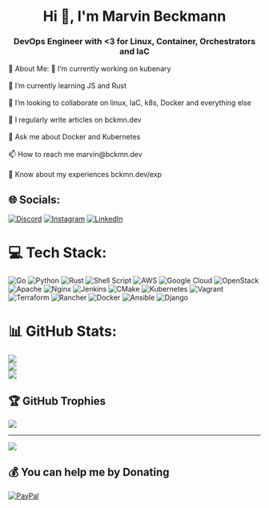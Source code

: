 <h1 align="center">Hi 👋, I'm Marvin Beckmann</h1>
<h3 align="center">DevOps Engineer with <3 for Linux, Container, Orchestrators and IaC</h3>
💫 About Me:
🔭 I’m currently working on kubenary<br><br>🌱 I’m currently learning JS and Rust<br><br>👯 I’m looking to collaborate on linux, IaC, k8s, Docker and everything else<br><br>📝 I regularly write articles on bckmn.dev<br><br>💬 Ask me about Docker and Kubernetes<br><br>📫 How to reach me marvin@bckmn.dev<br><br>📄 Know about my experiences bckmn.dev/exp


## 🌐 Socials:
[![Discord](https://img.shields.io/badge/Discord-%237289DA.svg?logo=discord&logoColor=white)](https://discord.gg/r3m1n0x) [![Instagram](https://img.shields.io/badge/Instagram-%23E4405F.svg?logo=Instagram&logoColor=white)](https://instagram.com/r3m1n0x) [![LinkedIn](https://img.shields.io/badge/LinkedIn-%230077B5.svg?logo=linkedin&logoColor=white)](https://linkedin.com/in/marvin_beckmann) 

# 💻 Tech Stack:
![Go](https://img.shields.io/badge/go-%2300ADD8.svg?style=for-the-badge&logo=go&logoColor=white) ![Python](https://img.shields.io/badge/python-3670A0?style=for-the-badge&logo=python&logoColor=ffdd54) ![Rust](https://img.shields.io/badge/rust-%23000000.svg?style=for-the-badge&logo=rust&logoColor=white) ![Shell Script](https://img.shields.io/badge/shell_script-%23121011.svg?style=for-the-badge&logo=gnu-bash&logoColor=white) ![AWS](https://img.shields.io/badge/AWS-%23FF9900.svg?style=for-the-badge&logo=amazon-aws&logoColor=white) ![Google Cloud](https://img.shields.io/badge/Google%20Cloud-%234285F4.svg?style=for-the-badge&logo=google-cloud&logoColor=white) ![OpenStack](https://img.shields.io/badge/Openstack-%23f01742.svg?style=for-the-badge&logo=openstack&logoColor=white) ![Apache](https://img.shields.io/badge/apache-%23D42029.svg?style=for-the-badge&logo=apache&logoColor=white) ![Nginx](https://img.shields.io/badge/nginx-%23009639.svg?style=for-the-badge&logo=nginx&logoColor=white) ![Jenkins](https://img.shields.io/badge/jenkins-%232C5263.svg?style=for-the-badge&logo=jenkins&logoColor=white) ![CMake](https://img.shields.io/badge/CMake-%23008FBA.svg?style=for-the-badge&logo=cmake&logoColor=white) ![Kubernetes](https://img.shields.io/badge/kubernetes-%23326ce5.svg?style=for-the-badge&logo=kubernetes&logoColor=white) ![Vagrant](https://img.shields.io/badge/vagrant-%231563FF.svg?style=for-the-badge&logo=vagrant&logoColor=white) ![Terraform](https://img.shields.io/badge/terraform-%235835CC.svg?style=for-the-badge&logo=terraform&logoColor=white) ![Rancher](https://img.shields.io/badge/rancher-%230075A8.svg?style=for-the-badge&logo=rancher&logoColor=white) ![Docker](https://img.shields.io/badge/docker-%230db7ed.svg?style=for-the-badge&logo=docker&logoColor=white) ![Ansible](https://img.shields.io/badge/ansible-%231A1918.svg?style=for-the-badge&logo=ansible&logoColor=white) ![Django](https://img.shields.io/badge/django-%23092E20.svg?style=for-the-badge&logo=django&logoColor=white)
# 📊 GitHub Stats:
![](https://github-readme-stats.vercel.app/api?username=r3m1n0x&theme=dark&hide_border=false&include_all_commits=false&count_private=false)<br/>
![](https://github-readme-streak-stats.herokuapp.com/?user=r3m1n0x&theme=dark&hide_border=false)<br/>
![](https://github-readme-stats.vercel.app/api/top-langs/?username=r3m1n0x&theme=dark&hide_border=false&include_all_commits=false&count_private=false&layout=compact)

## 🏆 GitHub Trophies
![](https://github-profile-trophy.vercel.app/?username=r3m1n0x&theme=radical&no-frame=false&no-bg=true&margin-w=4)

---
[![](https://visitcount.itsvg.in/api?id=r3m1n0x&icon=0&color=9)](https://visitcount.itsvg.in)

  ## 💰 You can help me by Donating
  [![PayPal](https://img.shields.io/badge/PayPal-00457C?style=for-the-badge&logo=paypal&logoColor=white)](https://paypal.me/r3m1n0x) 

  
<!-- Proudly created with GPRM ( https://gprm.itsvg.in ) -->
